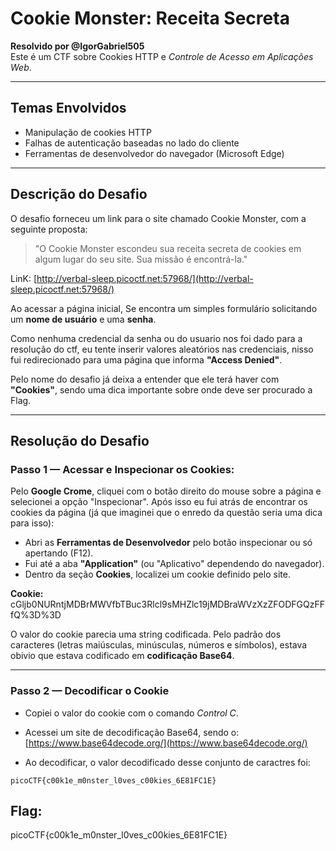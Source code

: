 
# Cookie Monster: Receita Secreta
**Resolvido por @IgorGabriel505**  
Este é um CTF sobre Cookies HTTP e *Controle de Acesso em Aplicações Web*.

---

## Temas Envolvidos

- Manipulação de cookies HTTP  
- Falhas de autenticação baseadas no lado do cliente  
- Ferramentas de desenvolvedor do navegador (Microsoft Edge)

---

## Descrição do Desafio

O desafio forneceu um link para o site chamado Cookie Monster, com a seguinte proposta:

> "O Cookie Monster escondeu sua receita secreta de cookies em algum lugar do seu site. Sua missão é encontrá-la."

LinK: [http://verbal-sleep.picoctf.net:57968/](http://verbal-sleep.picoctf.net:57968/)

Ao acessar a página inicial, Se encontra um simples formulário solicitando um **nome de usuário** e uma **senha**.

Como nenhuma credencial da senha ou do usuario nos foi dado para a resolução do ctf, eu tente inserir valores aleatórios nas credenciais, nisso fui redirecionado para uma página que informa **"Access Denied"**.

Pelo nome do desafio já deixa a entender que ele terá haver com **"Cookies"**, sendo uma dica importante sobre onde deve ser procurado a Flag. 

---

## Resolução do Desafio 

### Passo 1 — Acessar e Inspecionar os Cookies:
Pelo **Google Crome**, cliquei com o botão direito do mouse sobre a página e selecionei a opção "Inspecionar". Após isso eu fui atrás de encontrar os cookies da página (já que imaginei que o enredo da questão seria uma dica para isso):

- Abri as **Ferramentas de Desenvolvedor** pelo botão inspecionar ou só apertando (F12).
- Fui até a aba **"Application"** (ou "Aplicativo" dependendo do navegador).
- Dentro da seção **Cookies**, localizei um cookie definido pelo site.
  
**Cookie:** cGljb0NURntjMDBrMWVfbTBuc3Rlcl9sMHZlc19jMDBraWVzXzZFODFGQzFFfQ%3D%3D
  
O valor do cookie parecia uma string codificada. Pelo padrão dos caracteres (letras maiúsculas, minúsculas, números e símbolos), estava obivio que estava codificado em  **codificação Base64**.

---

###  Passo 2 — Decodificar o Cookie

- Copiei o valor do cookie com o comando *Control C*.
- Acessei um site de decodificação Base64, sendo o:  
  [https://www.base64decode.org/](https://www.base64decode.org/)  
 

- Ao decodificar, o valor decodificado desse conjunto de caractres foi:

```
picoCTF{c00k1e_m0nster_l0ves_c00kies_6E81FC1E}
```

## Flag:
picoCTF{c00k1e_m0nster_l0ves_c00kies_6E81FC1E}
```
